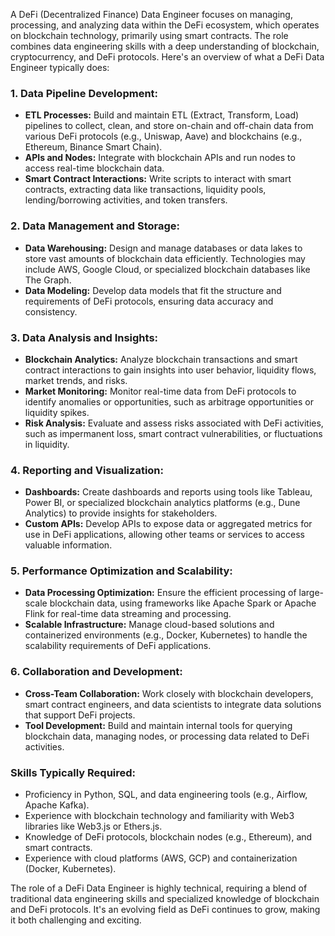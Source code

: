 A DeFi (Decentralized Finance) Data Engineer focuses on managing, processing, and analyzing data within the DeFi ecosystem, which operates on blockchain technology, primarily using smart contracts. The role combines data engineering skills with a deep understanding of blockchain, cryptocurrency, and DeFi protocols. Here's an overview of what a DeFi Data Engineer typically does:

### 1. **Data Pipeline Development:**
   - **ETL Processes:** Build and maintain ETL (Extract, Transform, Load) pipelines to collect, clean, and store on-chain and off-chain data from various DeFi protocols (e.g., Uniswap, Aave) and blockchains (e.g., Ethereum, Binance Smart Chain).
   - **APIs and Nodes:** Integrate with blockchain APIs and run nodes to access real-time blockchain data.
   - **Smart Contract Interactions:** Write scripts to interact with smart contracts, extracting data like transactions, liquidity pools, lending/borrowing activities, and token transfers.

### 2. **Data Management and Storage:**
   - **Data Warehousing:** Design and manage databases or data lakes to store vast amounts of blockchain data efficiently. Technologies may include AWS, Google Cloud, or specialized blockchain databases like The Graph.
   - **Data Modeling:** Develop data models that fit the structure and requirements of DeFi protocols, ensuring data accuracy and consistency.

### 3. **Data Analysis and Insights:**
   - **Blockchain Analytics:** Analyze blockchain transactions and smart contract interactions to gain insights into user behavior, liquidity flows, market trends, and risks.
   - **Market Monitoring:** Monitor real-time data from DeFi protocols to identify anomalies or opportunities, such as arbitrage opportunities or liquidity spikes.
   - **Risk Analysis:** Evaluate and assess risks associated with DeFi activities, such as impermanent loss, smart contract vulnerabilities, or fluctuations in liquidity.

### 4. **Reporting and Visualization:**
   - **Dashboards:** Create dashboards and reports using tools like Tableau, Power BI, or specialized blockchain analytics platforms (e.g., Dune Analytics) to provide insights for stakeholders.
   - **Custom APIs:** Develop APIs to expose data or aggregated metrics for use in DeFi applications, allowing other teams or services to access valuable information.

### 5. **Performance Optimization and Scalability:**
   - **Data Processing Optimization:** Ensure the efficient processing of large-scale blockchain data, using frameworks like Apache Spark or Apache Flink for real-time data streaming and processing.
   - **Scalable Infrastructure:** Manage cloud-based solutions and containerized environments (e.g., Docker, Kubernetes) to handle the scalability requirements of DeFi applications.

### 6. **Collaboration and Development:**
   - **Cross-Team Collaboration:** Work closely with blockchain developers, smart contract engineers, and data scientists to integrate data solutions that support DeFi projects.
   - **Tool Development:** Build and maintain internal tools for querying blockchain data, managing nodes, or processing data related to DeFi activities.

### Skills Typically Required:
   - Proficiency in Python, SQL, and data engineering tools (e.g., Airflow, Apache Kafka).
   - Experience with blockchain technology and familiarity with Web3 libraries like Web3.js or Ethers.js.
   - Knowledge of DeFi protocols, blockchain nodes (e.g., Ethereum), and smart contracts.
   - Experience with cloud platforms (AWS, GCP) and containerization (Docker, Kubernetes).

The role of a DeFi Data Engineer is highly technical, requiring a blend of traditional data engineering skills and specialized knowledge of blockchain and DeFi protocols. It's an evolving field as DeFi continues to grow, making it both challenging and exciting.
